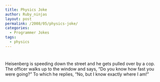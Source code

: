```yaml
---
title: Physics Joke
author: Ruby_ninjas
layout: post
permalink: /2008/05/physics-joke/
categories:
  - Programmer Jokes
tags:
  - physics
---
```

# 

Heisenberg is speeding down the street and he gets pulled over by a cop.  
The officer walks up to the window and says, “Do you know how fast you were going?” To which he replies, “No, but I know exactly where I am!”